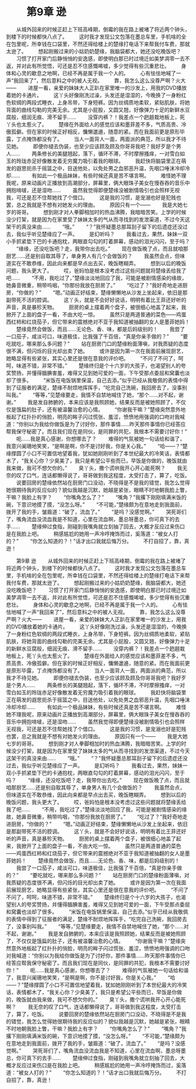 # 　　第9章 逊
　　从城外回来的时候正赶上下班高峰期，倒霉的我在路上被堵了将近两个钟头，到楼下的时候都快八点了。
　　这时我才发现公文包落在墨总车里，手机啥的全在包里呢，所幸钱在口袋里，不然还得给楼上的楚缘打电话下来帮我付车费，那就太逊了。
　　想起刚搬过来的小姑奶奶楚缘，我脑袋都大，她还没吃晚饭吧？
　　习惯了打开家门后静悄悄的安逸感，即使明白那已时过境迁如美梦凋零一去不返，并对此有所觉悟，可还是忍不住感慨唏嘘，多少觉得有些沉重悲壮。
　　身体和心灵的歇息之地啊，已经不再是属于我一个人的。
　　心有怯怯地喊了一声“我回来了”，然后意料之中的被人无视。
　　靠，我怎么这么没尊严啊？火大——
　　进屋一看，亲爱的妹妹大人正趴在家里唯一的沙发上，用我的DVD播放着她的卡通片。
　　这丫头好像刚洗过澡，头发还是湿湿的，今晚换了一身粉红色软绸的两段式睡衣，上身吊带，下身短裤。因为丝绸质地柔软，紧贴肌肤，将她背面的曲线勾勒的完美无余。尤其是小屁股，又圆又翘，好像弹力十足的新鲜水豆腐般，细润无痕、滑不留手……
　　没穿内裤？！我差点一个趔趄栽地板上，死丫头也太惹火了。
　　楚缘在外面给人的感觉应该和墨菲差不多，气质高贵、冷傲孤僻。但在家的时候正好相反，慵懒邋遢，随意的紧。而在我面前更是原形毕露，丁点掩饰都没有了。
　　当人一面背人一面，两面派的典范，所以我才不待见她。
　　即便你褪去伪装，也至少应该顾及顾及你哥哥我吧？我好歹是个男人……
　　两条修长的美腿翘起，落下，循环不滞，不时摩擦搔痒，一对雪白如玉的玲珑赤足好像散发着无穷魔力吸引着我的眼球。
　　我赶快将脑袋里正在萌发的遐思扼杀于摇篮之中，目送他处，以免处男之血邪恶升温，先咽口唾沫冷却冷却……
　　有如此一个极品妹妹，有些时候还真是苦不堪言啊。
　　难怪她不理我呢，原来动画片正播放到高潮部分，屏幕里，俩大眼珠子美女在慢吞吞的音乐中拥抱啃啵，还是湿吻……
　　虽然我觉得即便楚缘没被剧情吸引也会照样无视我，可还是忍不住帮她找了个借口。
　　这是我的习惯，是宠溺也好是犯贱也罢，总之我就是不想有对她发火的理由。
　　原因只有一个——
　　我是大她七岁的哥哥。
　　想到刚才对人拳脚相加时的热血沸腾，我暗暗苦笑。上学的时候没少打架，就是因为在家里受了妹妹太多的气从而寻找到的发泄渠道，不过今天这架干的真没来由……
　　“哦。”
　　“？”我怀疑墨总那耳刮子留下的后遗症还没过去，我似乎听见楚缘应了一声。
　　是幻听吗？
　　我看过去，果然，妹妹一双小手抓紧垫下巴的卡通抱枕，两眼直勾勾的盯着屏幕，感动的泪光闪闪，至于吗？
　　“缘缘，还没吃饭吧？走，我带你出去吃。”
　　现在做饭晚了点，而且就咱那厨艺……还是别自取其辱了，单身男人有几个会做饭的？
　　我虽然会点，但味道实在不敢恭维，因此向来都是早点出去买，晚饭瞎糊弄。
　　想到以后的晚饭问题，我头更大了。
　　哎，爸妈怕是根本没考虑过这些问题就将楚缘丢给我了吧……
　　“不用，我吃过了，”楚缘淡淡地回应了我，可能是被剧情感染的缘故，她鼻音微重，稍带呜咽，“你那份我放在厨房了。”
　　“吃过了？”我好奇地走进厨房，“你做的？”
　　“嗯。”动画正好结束，楚缘懒懒地从沙发上坐起来，依旧是那副带死不活的腔调。
　　这丫头，就是不会好好说话，明明有着比王菲还好听的声音，真是暴殄天物。
　　厨房的桌上摆着两个盘子，被很细心地盖了起来，我掀开了上面的盘子一看，不由大吃一惊。
　　虽然只是两道普通的菜色——鸡蛋西红柿和红烧茄子，但它带来的震撼绝对不亚于我知道被抽翻的女人是墨菲她妈！
　　楚缘竟然会做饭，而且……无论色、香、味，都是后妈级别的！
　　我尝了一口茄子，咸淡可口，味道极佳，比我强了千百倍，“真是你亲手做的？”
　　“要吃就吃，哪来那么多问题？”
　　站在厨房门口的楚缘粉面薄嗔，对我质疑的态度很不满，但闪烁的目光却出卖了她。
　　或许是因为第一次在我面前展现厨艺，她略显得有些紧张，其实心里还是很在意我的评价吧。
　　“不问了不问了，呵呵，味道不错，非常不错。”
　　楚缘终归是个十六岁的大孩子，也渴望别人的夸奖赞扬，并懂得腼腆害羞，难得又见到她可爱的一面，下午受那点委屈和窝囊也淡却了很多。
　　“米饭在电饭锅里保温，自己去添。”似乎已经从我敬佩的表情中得到了征服者的满足，楚缘不耐烦地挥挥手，“吃完自己洗碗，我回房去了，没事别叫我。”
　　“等等，”见楚缘要走，我情不自禁地喊住了她，“那个……对不起，谢谢。”
　　我是发自肺腑的，本来应该是我照顾她，结果反而是被她照顾了，不仅仅是饿扁的肚子，还有被温馨治愈的心情。
　　“你谢我干嘛？”楚缘突然意外地板起了红扑扑的俏脸，明亮的眸子闪过慌张、羞涩，愤愤地用强调的口吻对我喊道：“你别以为我给你做饭是为了讨好你，那件事情……昨天那件事情你已经答应帮我保守秘密了。而且我们现在是同伙，是同罪的共犯，我根本不需要讨好你！”
　　呃……我是真心感谢，你想哪去了？
　　难得的气氛被她一句话给和谐了，我意兴阑珊地笑笑，“是啊是啊，你不是讨好我，你是关心我。”
　　“哈——？”楚缘撑圆了小口不可置信地望着我，犹如她刚刚听到了本世纪最大的冷笑话，表情都木了，“我关心你？少臭美了，我只是希望公平些而已，早饭是你做的，晚饭就由我来做，我可不想欠你的。”
　　臭丫头，撒个谎哄我开心开心能死啊？
　　我无奈的叹了口气，连话都懒得说了，哥哥做到我这程度，太受打击了，算了，吃饭。
　　说要回房的楚缘依然站在厨房门口没动，不晓得是不是我的错觉，我怎么觉得她很期待我的反应似的？貌似我越是沉默，她越是紧张，眼睛不时地朝我脸上瞥，干嘛？我脸上有字？
　　“你嘴角怎么了？”
　　“嘴角？”我撂下刚刚填满米饭的碗，下意识地摸了摸，“没怎么呀。”
　　“不可能，”楚缘颇为在意地走到我面前，拨开了我的手，皱眉道：“破了，流血了。”
　　“是吗？没感觉啊。”
　　哭死哥们了，嘴角流血没流血我是不知道，心里在流血啊，墨总呀墨总，你可真下的去手……
　　楚缘伸过食指，刚碰到我嘴角就立刻抽了回去，大概才反应过来伤口是在我脸上吧。
　　稍感尴尬的她用一声冷哼掩饰而过，奚落道：“被女人打的？”
　　“你怎么知道的？！”话才出口我就后悔万分。
　　不打自招了，靠，真逊！

　　第9章 逊
　　从城外回来的时候正赶上下班高峰期，倒霉的我在路上被堵了将近两个钟头，到楼下的时候都快八点了。
　　这时我才发现公文包落在墨总车里，手机啥的全在包里呢，所幸钱在口袋里，不然还得给楼上的楚缘打电话下来帮我付车费，那就太逊了。
　　想起刚搬过来的小姑奶奶楚缘，我脑袋都大，她还没吃晚饭吧？
　　习惯了打开家门后静悄悄的安逸感，即使明白那已时过境迁如美梦凋零一去不返，并对此有所觉悟，可还是忍不住感慨唏嘘，多少觉得有些沉重悲壮。
　　身体和心灵的歇息之地啊，已经不再是属于我一个人的。
　　心有怯怯地喊了一声“我回来了”，然后意料之中的被人无视。
　　靠，我怎么这么没尊严啊？火大——
　　进屋一看，亲爱的妹妹大人正趴在家里唯一的沙发上，用我的DVD播放着她的卡通片。
　　这丫头好像刚洗过澡，头发还是湿湿的，今晚换了一身粉红色软绸的两段式睡衣，上身吊带，下身短裤。因为丝绸质地柔软，紧贴肌肤，将她背面的曲线勾勒的完美无余。尤其是小屁股，又圆又翘，好像弹力十足的新鲜水豆腐般，细润无痕、滑不留手……
　　没穿内裤？！我差点一个趔趄栽地板上，死丫头也太惹火了。
　　楚缘在外面给人的感觉应该和墨菲差不多，气质高贵、冷傲孤僻。但在家的时候正好相反，慵懒邋遢，随意的紧。而在我面前更是原形毕露，丁点掩饰都没有了。
　　当人一面背人一面，两面派的典范，所以我才不待见她。
　　即便你褪去伪装，也至少应该顾及顾及你哥哥我吧？我好歹是个男人……
　　两条修长的美腿翘起，落下，循环不滞，不时摩擦搔痒，一对雪白如玉的玲珑赤足好像散发着无穷魔力吸引着我的眼球。
　　我赶快将脑袋里正在萌发的遐思扼杀于摇篮之中，目送他处，以免处男之血邪恶升温，先咽口唾沫冷却冷却……
　　有如此一个极品妹妹，有些时候还真是苦不堪言啊。
　　难怪她不理我呢，原来动画片正播放到高潮部分，屏幕里，俩大眼珠子美女在慢吞吞的音乐中拥抱啃啵，还是湿吻……
　　虽然我觉得即便楚缘没被剧情吸引也会照样无视我，可还是忍不住帮她找了个借口。
　　这是我的习惯，是宠溺也好是犯贱也罢，总之我就是不想有对她发火的理由。
　　原因只有一个——
　　我是大她七岁的哥哥。
　　想到刚才对人拳脚相加时的热血沸腾，我暗暗苦笑。上学的时候没少打架，就是因为在家里受了妹妹太多的气从而寻找到的发泄渠道，不过今天这架干的真没来由……
　　“哦。”
　　“？”我怀疑墨总那耳刮子留下的后遗症还没过去，我似乎听见楚缘应了一声。
　　是幻听吗？
　　我看过去，果然，妹妹一双小手抓紧垫下巴的卡通抱枕，两眼直勾勾的盯着屏幕，感动的泪光闪闪，至于吗？
　　“缘缘，还没吃饭吧？走，我带你出去吃。”
　　现在做饭晚了点，而且就咱那厨艺……还是别自取其辱了，单身男人有几个会做饭的？
　　我虽然会点，但味道实在不敢恭维，因此向来都是早点出去买，晚饭瞎糊弄。
　　想到以后的晚饭问题，我头更大了。
　　哎，爸妈怕是根本没考虑过这些问题就将楚缘丢给我了吧……
　　“不用，我吃过了，”楚缘淡淡地回应了我，可能是被剧情感染的缘故，她鼻音微重，稍带呜咽，“你那份我放在厨房了。”
　　“吃过了？”我好奇地走进厨房，“你做的？”
　　“嗯。”动画正好结束，楚缘懒懒地从沙发上坐起来，依旧是那副带死不活的腔调。
　　这丫头，就是不会好好说话，明明有着比王菲还好听的声音，真是暴殄天物。
　　厨房的桌上摆着两个盘子，被很细心地盖了起来，我掀开了上面的盘子一看，不由大吃一惊。
　　虽然只是两道普通的菜色——鸡蛋西红柿和红烧茄子，但它带来的震撼绝对不亚于我知道被抽翻的女人是墨菲她妈！
　　楚缘竟然会做饭，而且……无论色、香、味，都是后妈级别的！
　　我尝了一口茄子，咸淡可口，味道极佳，比我强了千百倍，“真是你亲手做的？”
　　“要吃就吃，哪来那么多问题？”
　　站在厨房门口的楚缘粉面薄嗔，对我质疑的态度很不满，但闪烁的目光却出卖了她。
　　或许是因为第一次在我面前展现厨艺，她略显得有些紧张，其实心里还是很在意我的评价吧。
　　“不问了不问了，呵呵，味道不错，非常不错。”
　　楚缘终归是个十六岁的大孩子，也渴望别人的夸奖赞扬，并懂得腼腆害羞，难得又见到她可爱的一面，下午受那点委屈和窝囊也淡却了很多。
　　“米饭在电饭锅里保温，自己去添。”似乎已经从我敬佩的表情中得到了征服者的满足，楚缘不耐烦地挥挥手，“吃完自己洗碗，我回房去了，没事别叫我。”
　　“等等，”见楚缘要走，我情不自禁地喊住了她，“那个……对不起，谢谢。”
　　我是发自肺腑的，本来应该是我照顾她，结果反而是被她照顾了，不仅仅是饿扁的肚子，还有被温馨治愈的心情。
　　“你谢我干嘛？”楚缘突然意外地板起了红扑扑的俏脸，明亮的眸子闪过慌张、羞涩，愤愤地用强调的口吻对我喊道：“你别以为我给你做饭是为了讨好你，那件事情……昨天那件事情你已经答应帮我保守秘密了。而且我们现在是同伙，是同罪的共犯，我根本不需要讨好你！”
　　呃……我是真心感谢，你想哪去了？
　　难得的气氛被她一句话给和谐了，我意兴阑珊地笑笑，“是啊是啊，你不是讨好我，你是关心我。”
　　“哈——？”楚缘撑圆了小口不可置信地望着我，犹如她刚刚听到了本世纪最大的冷笑话，表情都木了，“我关心你？少臭美了，我只是希望公平些而已，早饭是你做的，晚饭就由我来做，我可不想欠你的。”
　　臭丫头，撒个谎哄我开心开心能死啊？
　　我无奈的叹了口气，连话都懒得说了，哥哥做到我这程度，太受打击了，算了，吃饭。
　　说要回房的楚缘依然站在厨房门口没动，不晓得是不是我的错觉，我怎么觉得她很期待我的反应似的？貌似我越是沉默，她越是紧张，眼睛不时地朝我脸上瞥，干嘛？我脸上有字？
　　“你嘴角怎么了？”
　　“嘴角？”我撂下刚刚填满米饭的碗，下意识地摸了摸，“没怎么呀。”
　　“不可能，”楚缘颇为在意地走到我面前，拨开了我的手，皱眉道：“破了，流血了。”
　　“是吗？没感觉啊。”
　　哭死哥们了，嘴角流血没流血我是不知道，心里在流血啊，墨总呀墨总，你可真下的去手……
　　楚缘伸过食指，刚碰到我嘴角就立刻抽了回去，大概才反应过来伤口是在我脸上吧。
　　稍感尴尬的她用一声冷哼掩饰而过，奚落道：“被女人打的？”
　　“你怎么知道的？！”话才出口我就后悔万分。
　　不打自招了，靠，真逊！
